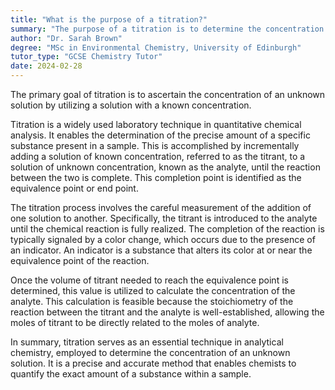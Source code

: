 ```yaml
---
title: "What is the purpose of a titration?"
summary: "The purpose of a titration is to determine the concentration of an unknown solution using a solution of known concentration."
author: "Dr. Sarah Brown"
degree: "MSc in Environmental Chemistry, University of Edinburgh"
tutor_type: "GCSE Chemistry Tutor"
date: 2024-02-28
---
```


The primary goal of titration is to ascertain the concentration of an unknown solution by utilizing a solution with a known concentration.

Titration is a widely used laboratory technique in quantitative chemical analysis. It enables the determination of the precise amount of a specific substance present in a sample. This is accomplished by incrementally adding a solution of known concentration, referred to as the titrant, to a solution of unknown concentration, known as the analyte, until the reaction between the two is complete. This completion point is identified as the equivalence point or end point.

The titration process involves the careful measurement of the addition of one solution to another. Specifically, the titrant is introduced to the analyte until the chemical reaction is fully realized. The completion of the reaction is typically signaled by a color change, which occurs due to the presence of an indicator. An indicator is a substance that alters its color at or near the equivalence point of the reaction.

Once the volume of titrant needed to reach the equivalence point is determined, this value is utilized to calculate the concentration of the analyte. This calculation is feasible because the stoichiometry of the reaction between the titrant and the analyte is well-established, allowing the moles of titrant to be directly related to the moles of analyte.

In summary, titration serves as an essential technique in analytical chemistry, employed to determine the concentration of an unknown solution. It is a precise and accurate method that enables chemists to quantify the exact amount of a substance within a sample.
    